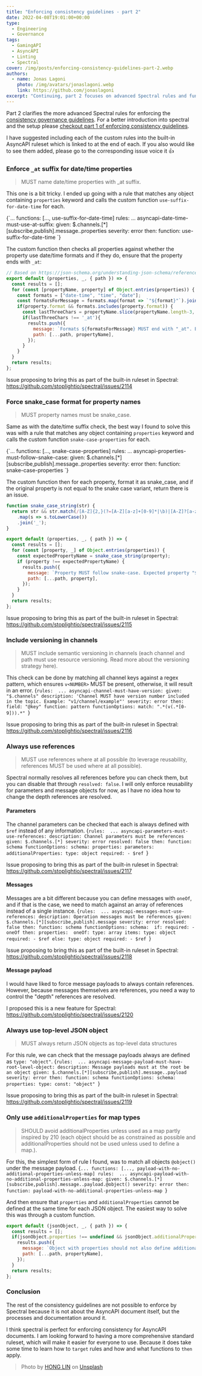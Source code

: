```yaml
---
title: "Enforcing consistency guidelines - part 2"
date: 2022-04-08T19:01:00+00:00
type: 
  - Engineering
  - Governance
tags:
  - GamingAPI
  - AsyncAPI
  - Linting
  - Spectral
cover: /img/posts/enforcing-consistency-guidelines-part-2.webp
authors:
  - name: Jonas Lagoni
    photo: /img/avatars/jonaslagoni.webp
    link: https://github.com/jonaslagoni
excerpt: "Continuing, part 2 focuses on advanced Spectral rules and functions to enforce the GamingAPI consistency guidelines."
---
```


Part 2 clarifies the more advanced Spectral rules for enforcing the [consistency governance guidelines](/posts/getting-started-with-governance#consistency). For a better introduction into spectral and the setup please [checkout part 1 of enforcing consistency guidelines](/posts/enforcing-consistency-guidelines-part-1).

I have suggested including each of the custom rules into the built-in AsyncAPI ruleset which is linked to at the end of each. If you also would like to see them added, please go to the corresponding issue voice it :+1:


### Enforce `_at` suffix for date/time properties
> MUST name date/time properties with _at suffix.

This one is a bit tricky. I ended up going with a rule that matches any object containing `properties` keyword and calls the custom function `use-suffix-for-date-time` for each.

<CodeBlock language="yaml">
{`...
functions: [..., use-suffix-for-date-time]
rules: 
  ...
  asyncapi-date-time-must-use-at-suffix:
    given: $.channels.[*][subscribe,publish].message..properties
    severity: error
    then:
      function: use-suffix-for-date-time
`}</CodeBlock>

The custom function then checks all properties against whether the property use date/time formats and if they do, ensure that the property ends with `_at`:

```js
// Based on https://json-schema.org/understanding-json-schema/reference/string.html#dates-and-times
export default (properties, _, { path }) => {
  const results = [];
  for (const [propertyName, property] of Object.entries(properties)) {
    const formats = ["date-time", "time", "date"];
    const formatsForMessage = formats.map(format => `"${format}"`).join(',');
    if(property.format && formats.includes(property.format)) {
      const lastThreeChars = propertyName.slice(propertyName.length-3, propertyName.length);
      if(lastThreeChars !== '_at'){
        results.push({
          message: `Formats ${formatsForMessage} MUST end with "_at". Expected property "${propertyName}" to be called "${propertyName}_at"`,
          path: [...path, propertyName],
        });
      }
    }
  }
  return results;
};
```

Issue proposing to bring this as part of the built-in ruleset in Spectral: https://github.com/stoplightio/spectral/issues/2114

### Force snake_case format for property names
> MUST property names must be snake_case.


Same as with the date/time suffix check, the best way I found to solve this was with a rule that matches any object containing `properties` keyword and calls the custom function `snake-case-properties` for each.

<CodeBlock language="yaml">
{`...
functions: [..., snake-case-properties]
rules: 
  ...
  asyncapi-properties-must-follow-snake-case:
    given: $.channels.[*][subscribe,publish].message..properties
    severity: error
    then:
      function: snake-case-properties
`}</CodeBlock>

The custom function then for each property, format it as snake_case, and if the original property is not equal to the snake case variant, return there is an issue.

```js
function snake_case_string(str) {
  return str && str.match(/[A-Z]{2,}(?=[A-Z][a-z]+[0-9]*|\b)|[A-Z]?[a-z]+[0-9]*|[A-Z]|[0-9]+/g)
    .map(s => s.toLowerCase())
    .join('_');
}

export default (properties, _, { path }) => {
  const results = [];
  for (const [property, _] of Object.entries(properties)) {
    const expectedPropertyName = snake_case_string(property);
    if (property !== expectedPropertyName) {
      results.push({
        message: `Property MUST follow snake-case. Expected property "${property}" to be called "${expectedPropertyName}"`,
        path: [...path, property],
      });
    }
  }
  return results;
};
```

Issue proposing to bring this as part of the built-in ruleset in Spectral: https://github.com/stoplightio/spectral/issues/2115

### Include versioning in channels
> MUST include semantic versioning in channels (each channel and path must use resource versioning. Read more about the versioning strategy here).


This check can be done by matching all channel keys against a regex pattern, which ensures `v<NUMBER>` MUST be present, otherwise, it will result in an error.
<CodeBlock language="yaml">
{`rules: 
  ...
  asyncapi-channel-must-have-version:
    given: "$.channels"
    description: 'Channel MUST have version number included in the topic. Example: "v1/channel/example"'
    severity: error
    then:
      field: "@key"
      function: pattern
      functionOptions:
        match: ".*(v(.*[0-9])).*"
`}</CodeBlock>

Issue proposing to bring this as part of the built-in ruleset in Spectral: https://github.com/stoplightio/spectral/issues/2116

### Always use references
> MUST use references where at all possible (to leverage reusability, references MUST be used where at all possible).

Spectral normally resolves all references before you can check them, but you can disable that through `resolved: false`. I will only enforce reusability for parameters and message objects for now, as I have no idea how to change the depth references are resolved. 

#### Parameters
The channel parameters can be checked that each is always defined with `$ref` instead of any information.
<CodeBlock language="yaml">
{`rules: 
  ...
  asyncapi-parameters-must-use-references:
    description: Channel parameters must be references
    given: $.channels.[*]
    severity: error
    resolved: false
    then:
      function: schema
      functionOptions:
        schema:
          properties:
            parameters:
              additionalProperties:
                type: object
                required:
                  - $ref
`}</CodeBlock>

Issue proposing to bring this as part of the built-in ruleset in Spectral: https://github.com/stoplightio/spectral/issues/2117

#### Messages
Messages are a bit different because you can define messages with `oneOf`, and if that is the case, we need to match against an array of references instead of a single instance.
<CodeBlock language="yaml">
{`rules: 
  ...
  asyncapi-messages-must-use-references:
    description: Operation messages must be references
    given: $.channels.[*][subscribe,publish].message
    severity: error
    resolved: false
    then:
      function: schema
      functionOptions:
        schema: 
          if:
            required:
              - oneOf
          then:
            properties: 
              oneOf:
                type: array
                items:
                  type: object
                  required:
                    - $ref
          else:
            type: object
            required:
              - $ref
`}</CodeBlock>

Issue proposing to bring this as part of the built-in ruleset in Spectral: https://github.com/stoplightio/spectral/issues/2118

#### Message payload
I would have liked to force message payloads to always contain references. However, because messages themselves are references, you need a way to control the "depth" references are resolved. 

I proposed this is a new feature for Spectral: https://github.com/stoplightio/spectral/issues/2120

### Always use top-level JSON object
> MUST always return JSON objects as top-level data structures

For this rule, we can check that the message payloads always are defined as `type: "object"`.
<CodeBlock language="yaml">
{`rules: 
  ...
  asyncapi-message-payload-must-have-root-level-object:
    description: Message payloads must at the root be an object
    given: $.channels.[*][subscribe,publish].message..payload
    severity: error
    then:
      function: schema
      functionOptions:
        schema:
          properties:
            type:
              const: "object"
`}</CodeBlock>

Issue proposing to bring this as part of the built-in ruleset in Spectral: https://github.com/stoplightio/spectral/issues/2119

### Only use `additionalProperties` for map types
> SHOULD avoid additionalProperties unless used as a map partly inspired by 210 (each object should be as constrained as possible and additionalProperties should not be used unless used to define a map.).

For this, the simplest form of rule I found, was to match all objects `@object()` under the message payload.
<CodeBlock language="yaml">
{`...
functions: [..., payload-with-no-additional-properties-unless-map]
rules: 
  ...
  asyncapi-payload-with-no-additional-properties-unless-map:
    given: $.channels.[*][subscribe,publish].message..payload.@object()
    severity: error
    then:
      function: payload-with-no-additional-properties-unless-map
`}</CodeBlock>

And then ensure that `properties` and `additionalProperties` cannot be defined at the same time for each JSON object. The easiest way to solve this was through a custom function.

```js
export default (jsonObject, _, { path }) => {
  const results = [];
  if(jsonObject.properties !== undefined && jsonObject.additionalProperties !== false) {
    results.push({
      message: `Object with properties should not also define additionalProperties`,
      path: [...path, propertyName],
    });
  }
  return results;
};
```

### Conclusion

The rest of the consistency guidelines are not possible to enforce by Spectral because it is not about the AsyncAPI document itself, but the processes and documentation around it.

I think spectral is perfect for enforcing consistency for AsyncAPI documents. I am looking forward to having a more comprehensive standard ruleset, which will make it easier for everyone to use. Because it does take some time to learn how to `target` rules and how and what functions to `then` apply. 

> Photo by <a href="https://unsplash.com/@lh1me?utm_source=unsplash&utm_medium=referral&utm_content=creditCopyText">HONG LIN</a> on <a href="https://unsplash.com/s/photos/lego-building?utm_source=unsplash&utm_medium=referral&utm_content=creditCopyText">Unsplash</a>
  
